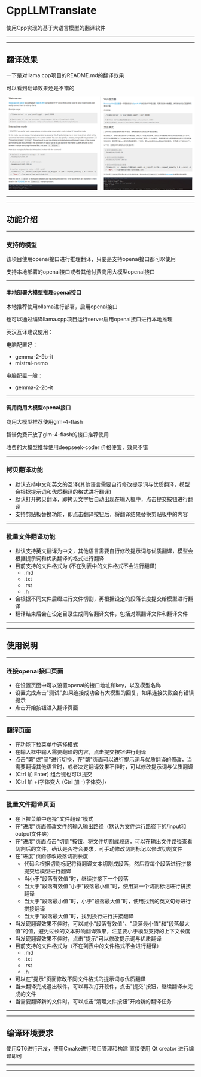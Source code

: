 # CppLLMTranslate

使用Cpp实现的基于大语言模型的翻译软件 

---

---

## 翻译效果

一下是对llama.cpp项目的README.md的翻译效果

可以看到翻译效果还是不错的

![EffectDisplay.png](EffectDisplay.png)

---

---

## 功能介绍

---

### 支持的模型

该项目使用openai接口进行推理翻译，只要是支持openai接口都可以使用

支持本地部署的openai接口或者其他付费商用大模型openai接口

---

#### 本地部署大模型推理openai接口

本地推荐使用ollama进行部署，启用openai接口

也可以通过编译llama.cpp项目运行server启用openai接口进行本地推理

英汉互译建议使用：

电脑配置好：
- gemma-2-9b-it
- mistral-nemo 

电脑配置一般：
- gemma-2-2b-it

---

#### 调用商用大模型openai接口

商用大模型推荐使用glm-4-flash

智谱免费开放了glm-4-flash的接口推荐使用

收费的大模型推荐使用deepseek-coder
价格便宜，效果不错

---

### 拷贝翻译功能

- 默认支持中文和英文的互译(其他语言需要自行修改提示词与优质翻译，模型会根据提示词和优质翻译的格式进行翻译)
- 默认打开拷贝翻译，即拷贝文字后自动出现在输入框中，点击提交按钮进行翻译
- 支持剪贴板替换功能，即点击翻译按钮后，将翻译结果替换剪贴板中的内容

---

### 批量文件翻译功能

- 默认支持英文翻译为中文，其他语言需要自行修改提示词与优质翻译，模型会根据提示词和优质翻译的格式进行翻译
- 目前支持的文件格式为 (不在列表中的文件格式不会进行翻译)
    - .md
    - .txt
    - .rst
    - .h
- 会根据不同文件后缀进行文件切割，再根据设定的段落长度提交给模型进行翻译
- 翻译结束后会在设定目录生成同名翻译文件，包括对照翻译文件和翻译文件

---

---

## 使用说明

---

### 连接openai接口页面

- 在设置页面中可以设置openai的接口地址和key，以及模型名称
- 设置完成点击"测试",如果连接成功会有大模型的回复，如果连接失败会有错误提示
- 点击开始按钮进入翻译页面

---

### 翻译页面

- 在功能下拉菜单中选择模式
- 在输入框中输入需要翻译的内容，点击提交按钮进行翻译
- 点击"繁"或"简"进行切换，在"繁"页面可以进行提示词与优质翻译的修改，当需要翻译其他语言时，或者决定翻译效果不佳时，可以修改提示词与优质翻译
- (Ctrl 加 Enter) 组合键也可以提交 
- (Ctrl 加 +)字体变大 (Ctrl 加 -)字体变小

---

### 批量文件翻译页面

- 在下拉菜单中选择"文件翻译"模式
- 在"进度"页面修改文件的输入输出路径（默认为文件运行路径下的/input和output文件夹）
- 在"进度"页面点击"切割"按钮，将文件切割成段落，可以在输出文件路径查看切割后的文件，确认是否符合要求，可手动修改切割标记以修改切割文件
- 在"进度"页面修改段落切割长度
    - 代码会根据切割标记将待翻译文本切割成段落，然后将每个段落进行拼接提交给模型进行翻译
    - 当小于"段落有效值"时，继续拼接下一个段落
    - 当大于"段落有效值"小于"段落最小值"时，使用第一个切割标记进行拼接翻译
    - 当大于"段落最小值"时，小于"段落最大值"时，使用找到的英文句号进行拼接翻译
    - 当大于"段落最大值"时，找到换行进行拼接翻译
- 当发现翻译效果不佳时，可以减小"段落有效值"、"段落最小值"和"段落最大值"的值，避免过长的文本影响翻译效果，注意要小于模型支持的上下文长度
- 当发现翻译效果不佳时，点击"提示"可以修改提示词与优质翻译
- 目前支持的文件格式为（不在列表中的文件格式不会进行翻译）
    - .md
    - .txt
    - .rst
    - .h
- 可以在"提示"页面修改不同文件格式的提示词与优质翻译
- 当未翻译完成退出软件，可以再次打开软件，点击"提交"按钮，继续翻译未完成的文件
- 当需要翻译新的文件时，可以点击“清理文件按钮”开始新的翻译任务

---

---

## 编译环境要求

使用QT6进行开发，使用Cmake进行项目管理和构建
直接使用 Qt creator 进行编译即可

---

---


